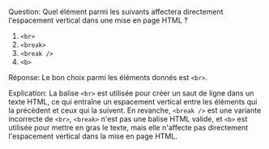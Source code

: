 Question: 
Quel élément parmi les suivants affectera directement l'espacement vertical dans une mise en page HTML ?

1. `<br>`
2. `<break>`
3. `<break />`
4. `<b>`

Réponse:
Le bon choix parmi les éléments donnés est `<br>`.

Explication:
La balise `<br>` est utilisée pour créer un saut de ligne dans un texte HTML, ce qui entraîne un espacement vertical entre les éléments qui la précèdent et ceux qui la suivent. En revanche, `<break />` est une variante incorrecte de `<br>`, `<break>` n'est pas une balise HTML valide, et `<b>` est utilisée pour mettre en gras le texte, mais elle n'affecte pas directement l'espacement vertical dans la mise en page HTML.
